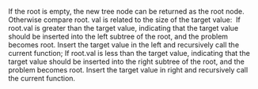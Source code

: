 If the root is empty, the new tree node can be returned as the root node.
​
Otherwise compare root. val is related to the size of the target value:
​
If root.val is greater than the target value, indicating that the target value should be inserted into the left subtree of the root, and the problem becomes root. Insert the target value in the left and recursively call the current function;
If root.val is less than the target value, indicating that the target value should be inserted into the right subtree of the root, and the problem becomes root. Insert the target value in right and recursively call the current function.